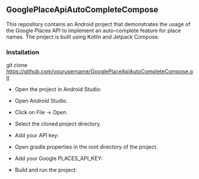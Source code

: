 ## GooglePlaceApiAutoCompleteCompose


This repository contains an Android project that demonstrates the usage of the Google Places API to implement an auto-complete feature for place names. The project is built using Kotlin and Jetpack Compose.

### Installation

git clone https://github.com/yourusername/GooglePlaceApiAutoCompleteCompose.git


- Open the project in Android Studio:

- Open Android Studio.
- Click on File -> Open.
- Select the cloned project directory.
- Add your API key:

- Open gradle.properties in the root directory of the project.
- Add your Google PLACES_API_KEY:

- Build and run the project:



